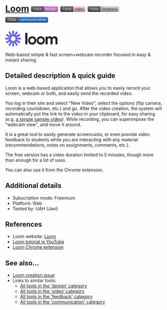 # [Loom](https://www.loom.com)  [<img src="images/design.png" align="bottom">](https://github.com/e-CLOSE/Toolbox/issues?q=label%3A01_TOOL+label%3Adesign) [<img src="images/video.png" align="bottom">](https://github.com/e-CLOSE/Toolbox/issues?q=label%3A01_TOOL+label%3Avideo) [<img src="images/feedback.png" align="bottom">](https://github.com/e-CLOSE/Toolbox/issues?q=label%3A01_TOOL+label%3Afeedback) [<img src="images/communication.png" align="bottom">](https://github.com/e-CLOSE/Toolbox/issues?q=label%3A01_TOOL+label%3Acommunication)

[<img src="images/Loom.png" align="bottom" height="50" alt="Loom Logo">](https://www.loom.com)

Web-based simple & fast screen+webcam recorder focused in easy & instant sharing.


## Detailed description & quick guide

Loom is a web-based application that allows you to easily record
your screen, webcam or both, and easily send the recorded video.

You log in their site and select "New Video", select the options (flip
camera, recording countdown, etc.) and go. After the video creation,
the system will automatically put the link to the video in your
clipboard, for easy sharing
(e.g. [a simple sample video](https://www.loom.com/share/beace631cf81400991015e385463b13a)). While
recording, you can superimpose the "webcam view", and move it around.

It is a great tool to easily generate screencasts, or even provide
video feedback to students while you are interacting with any material
(recommendations, notes on assignments, comments, etc.).

The free version has a video duration limited to 5 minutes, though more than
enough for a lot of uses.

You can also use it from the Chrome extension.


## Additional details

- Subscription mode: Freemium
- Platform: Web
- Tested by: UAH (Javi)


## References

- Loom website: [Loom](https://www.loom.com)
- [Loom tutorial in YouTube](https://www.youtube.com/watch?v=11pfvBNsXkA)
- [Loom Chrome extension](https://chrome.google.com/webstore/detail/loom-%E2%80%93-free-screen-and-ca/liecbddmkiiihnedobmlmillhodjkdmb)

## See also...

- [Loom creation issue](https://github.com/e-CLOSE/Toolbox/issues/95)
- Links to similar tools:
  - [All tools in the 'design' category](https://github.com/e-CLOSE/Toolbox/issues?q=label%3A01_TOOL+label%3Adesign)
  - [All tools in the 'video' category](https://github.com/e-CLOSE/Toolbox/issues?q=label%3A01_TOOL+label%3Avideo)
  - [All tools in the 'feedback' category](https://github.com/e-CLOSE/Toolbox/issues?q=label%3A01_TOOL+label%3Afeedback)
  - [All tools in the 'communication' category](https://github.com/e-CLOSE/Toolbox/issues?q=label%3A01_TOOL+label%3Acommunication)
